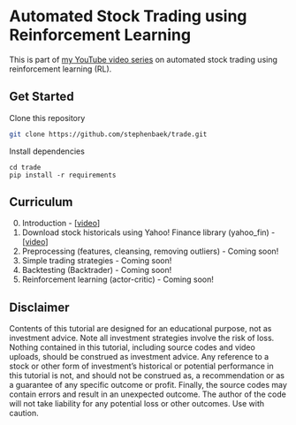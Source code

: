 # Automated Stock Trading using Reinforcement Learning
This is part of [my YouTube video series](https://youtube.com/playlist?list=PLrEiIaEEneoFu8pH3HdpcYnfMKCYwrDtJ) on automated stock trading using reinforcement learning (RL).

## Get Started
Clone this repository
```bash
git clone https://github.com/stephenbaek/trade.git
```

Install dependencies
```
cd trade
pip install -r requirements
```

## Curriculum
0. Introduction - [[video](https://youtu.be/S78PDWGD0Yo)]
0. Download stock historicals using Yahoo! Finance library (yahoo_fin) - [[video](https://youtu.be/deutUWzoCsQ)]
0. Preprocessing (features, cleansing, removing outliers) - Coming soon!
0. Simple trading strategies - Coming soon!
0. Backtesting (Backtrader) - Coming soon!
0. Reinforcement learning (actor-critic) - Coming soon!

## Disclaimer
Contents of this tutorial are designed for an educational purpose, not as investment advice. Note all investment strategies involve the risk of loss. Nothing contained in this tutorial, including source codes and video uploads, should be construed as investment advice. Any reference to a stock or other form of investment’s historical or potential performance in this tutorial is not, and should not be construed as, a recommendation or as a guarantee of any specific outcome or profit. Finally, the source codes may contain errors and result in an unexpected outcome. The author of the code will not take liability for any potential loss or other outcomes. Use with caution.
